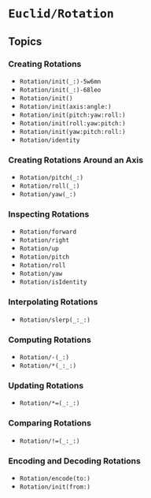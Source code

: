 # ``Euclid/Rotation``

## Topics

### Creating Rotations

- ``Rotation/init(_:)-5w6mn``
- ``Rotation/init(_:)-68leo``
- ``Rotation/init()``
- ``Rotation/init(axis:angle:)``
- ``Rotation/init(pitch:yaw:roll:)``
- ``Rotation/init(roll:yaw:pitch:)``
- ``Rotation/init(yaw:pitch:roll:)``
- ``Rotation/identity``

### Creating Rotations Around an Axis

- ``Rotation/pitch(_:)``
- ``Rotation/roll(_:)``
- ``Rotation/yaw(_:)``

### Inspecting Rotations

- ``Rotation/forward``
- ``Rotation/right``
- ``Rotation/up``
- ``Rotation/pitch``
- ``Rotation/roll``
- ``Rotation/yaw``
- ``Rotation/isIdentity``

### Interpolating Rotations

- ``Rotation/slerp(_:_:)``

### Computing Rotations

- ``Rotation/-(_:)``
- ``Rotation/*(_:_:)``

### Updating Rotations

- ``Rotation/*=(_:_:)``

### Comparing Rotations

- ``Rotation/!=(_:_:)``

### Encoding and Decoding Rotations

- ``Rotation/encode(to:)``
- ``Rotation/init(from:)``
